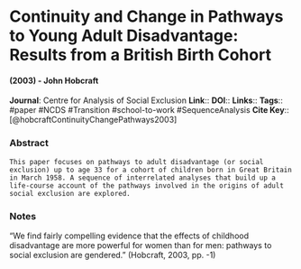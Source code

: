 # Continuity and Change in Pathways to Young Adult Disadvantage: Results from a British Birth Cohort
#### (2003) - John Hobcraft
**Journal**: Centre for Analysis of Social Exclusion
**Link**:: 
**DOI**:: 
**Links**:: 
**Tags**:: #paper #NCDS #Transition #school-to-work #SequenceAnalysis 
**Cite Key**:: [@hobcraftContinuityChangePathways2003]

### Abstract

```
This paper focuses on pathways to adult disadvantage (or social exclusion) up to age 33 for a cohort of children born in Great Britain in March 1958. A sequence of interrelated analyses that build up a life-course account of the pathways involved in the origins of adult social exclusion are explored.
```

### Notes

“We find fairly compelling evidence that the effects of childhood disadvantage are more powerful for women than for men: pathways to social exclusion are gendered.” (Hobcraft, 2003, pp. -1)